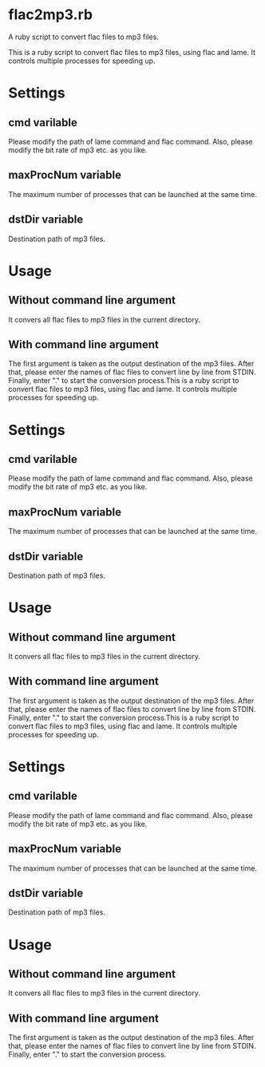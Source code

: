# flac2mp3.rb
A ruby script to convert flac files to mp3 files.

This is a ruby script to convert flac files to mp3 files,
using flac and lame.
It controls multiple processes for speeding up.

# Settings

## cmd varilable

Please modify the path of lame command and flac command.
Also, please modify the bit rate of mp3 etc. as you like.

## maxProcNum variable

The maximum number of processes that can be launched at the same time.

## dstDir variable

Destination path of mp3 files.

# Usage

## Without command line argument

It convers all flac files to mp3 files in the current directory.

## With command line argument

The first argument is taken as the output destination of the mp3 files.
After that, please enter the names of flac files to convert line by line from STDIN.
Finally, enter "." to start the conversion process.This is a ruby script to convert flac files to mp3 files,
using flac and lame.
It controls multiple processes for speeding up.

# Settings

## cmd varilable

Please modify the path of lame command and flac command.
Also, please modify the bit rate of mp3 etc. as you like.

## maxProcNum variable

The maximum number of processes that can be launched at the same time.

## dstDir variable

Destination path of mp3 files.

# Usage

## Without command line argument

It convers all flac files to mp3 files in the current directory.

## With command line argument

The first argument is taken as the output destination of the mp3 files.
After that, please enter the names of flac files to convert line by line from STDIN.
Finally, enter "." to start the conversion process.This is a ruby script to convert flac files to mp3 files,
using flac and lame.
It controls multiple processes for speeding up.

# Settings

## cmd varilable

Please modify the path of lame command and flac command.
Also, please modify the bit rate of mp3 etc. as you like.

## maxProcNum variable

The maximum number of processes that can be launched at the same time.

## dstDir variable

Destination path of mp3 files.

# Usage

## Without command line argument

It convers all flac files to mp3 files in the current directory.

## With command line argument

The first argument is taken as the output destination of the mp3 files.
After that, please enter the names of flac files to convert line by line from STDIN.
Finally, enter "." to start the conversion process.
